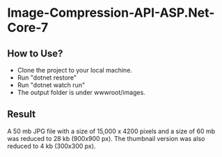 # Image-Compression-API-ASP.Net-Core-7

## How to Use?

- Clone the project to your local machine.
- Run "dotnet restore"
- Run "dotnet watch run"
- The output folder is under wwwroot/images.

## Result

A 50 mb JPG file with a size of 15,000 x 4200 pixels and a size of 60 mb was reduced to 28 kb (900x900 px). The thumbnail version was also reduced to 4 kb (300x300 px).
